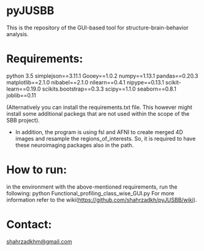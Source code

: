 # pyJUSBB
This is the repository of the GUI-based tool for structure-brain-behavior analysis. 


# Requirements:
python 3.5
simplejson==3.11.1
Gooey==1.0.2
numpy==1.13.1
pandas==0.20.3
matplotlib==2.1.0
nibabel==2.1.0
nilearn==0.4.1
nipype==0.13.1
scikit-learn==0.19.0
scikits.bootstrap==0.3.3
scipy==1.1.0
seaborn==0.8.1
joblib==0.11

(Alternatively you can install the requirements.txt file. This however might install some additional packegs that are not used within the scope of the SBB project). 

* In addition, the program is using fsl and AFNI to create merged 4D images and resample the regions_of_interests. So, it is required to have these neuroimaging packages also in the path. 


# How to run: 
in the environment with the above-mentioned requirements, run the following: 
python Functional_profiling_class_wise_GUI.py
 For more information refer to the wiki(https://github.com/shahrzadkh/pyJUSBB/wiki).


# Contact:
shahrzadkhm@gmail.com
